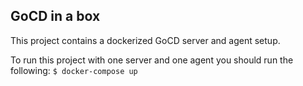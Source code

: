 ## GoCD in a box

This project contains a dockerized GoCD server and agent setup.

To run this project with one server and one agent you should run the following:
`$ docker-compose up`
